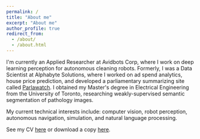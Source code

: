 ```yaml
---
permalink: /
title: "About me"
excerpt: "About me"
author_profile: true
redirect_from: 
  - /about/
  - /about.html
---
```

I'm currently an Applied Researcher at Avidbots Corp, where I work on deep learning perception for autonomous cleaning robots. Formerly, I was a Data Scientist at Alphabyte Solutions, where I worked on ad spend analytics, house price prediction, and developed a parliamentary summarizing site called <a href="https://www.parlawatch.ai/">Parlawatch</a>. I obtained my Master's degree in Electrical Engineering from the University of Toronto, researching weakly-supervised semantic segmentation of pathology images.

My current technical interests include: computer vision, robot perception, autonomous navigation, simulation, and natural language processing.

See my CV <a href="https://github.com/lyndonchan/Awesome-CV/blob/master/cv.pdf">here</a> or download a copy <a href="https://github.com/lyndonchan/Awesome-CV/raw/master/cv.pdf">here</a>.